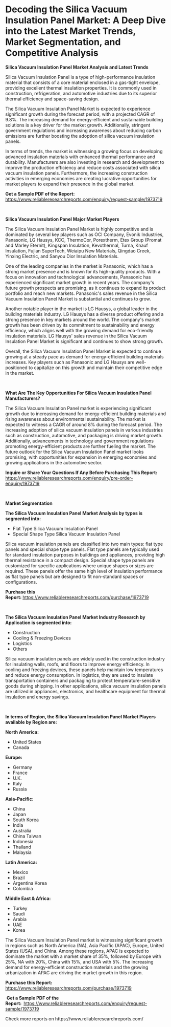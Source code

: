 <p><h1>Decoding the Silica Vacuum Insulation Panel Market: A Deep Dive into the Latest Market Trends, Market Segmentation, and Competitive Analysis</h1></p><p><strong>Silica Vacuum Insulation Panel Market Analysis and Latest Trends</strong></p>
<p><p>Silica Vacuum Insulation Panel is a type of high-performance insulation material that consists of a core material enclosed in a gas-tight envelope, providing excellent thermal insulation properties. It is commonly used in construction, refrigeration, and automotive industries due to its superior thermal efficiency and space-saving design.</p><p>The Silica Vacuum Insulation Panel Market is expected to experience significant growth during the forecast period, with a projected CAGR of 9.8%. The increasing demand for energy-efficient and sustainable building solutions is a key driver for the market growth. Additionally, stringent government regulations and increasing awareness about reducing carbon emissions are further boosting the adoption of silica vacuum insulation panels.</p><p>In terms of trends, the market is witnessing a growing focus on developing advanced insulation materials with enhanced thermal performance and durability. Manufacturers are also investing in research and development to improve the production efficiency and reduce costs associated with silica vacuum insulation panels. Furthermore, the increasing construction activities in emerging economies are creating lucrative opportunities for market players to expand their presence in the global market.</p></p>
<p><strong>Get a Sample PDF of the Report:&nbsp;</strong> <a href="https://www.reliableresearchreports.com/enquiry/request-sample/1973719">https://www.reliableresearchreports.com/enquiry/request-sample/1973719</a></p>
<p>&nbsp;</p>
<p><strong>Silica Vacuum Insulation Panel Major Market Players</strong></p>
<p><p>The Silica Vacuum Insulation Panel Market is highly competitive and is dominated by several key players such as OCI Company, Evonik Industries, Panasonic, LG Hausys, KCC, ThermoCor, Porextherm, Etex Group (Promat and Marley Eternit), Kingspan Insulation, Kevothermal, Turna, Knauf Insulation, Fujian SuperTech, Weiaipu New Materials, Qingdao Creek, Yinxing Electric, and Sanyou Dior Insulation Materials.</p><p>One of the leading companies in the market is Panasonic, which has a strong market presence and is known for its high-quality products. With a focus on innovation and technological advancements, Panasonic has experienced significant market growth in recent years. The company's future growth prospects are promising, as it continues to expand its product portfolio and reach new markets. Panasonic's sales revenue in the Silica Vacuum Insulation Panel Market is substantial and continues to grow.</p><p>Another notable player in the market is LG Hausys, a global leader in the building materials industry. LG Hausys has a diverse product offering and a strong presence in key markets around the world. The company's market growth has been driven by its commitment to sustainability and energy efficiency, which aligns well with the growing demand for eco-friendly insulation materials. LG Hausys' sales revenue in the Silica Vacuum Insulation Panel Market is significant and continues to show strong growth.</p><p>Overall, the Silica Vacuum Insulation Panel Market is expected to continue growing at a steady pace as demand for energy-efficient building materials increases. Key players such as Panasonic and LG Hausys are well-positioned to capitalize on this growth and maintain their competitive edge in the market.</p></p>
<p>&nbsp;</p>
<p><strong>What Are The Key Opportunities For Silica Vacuum Insulation Panel Manufacturers?</strong></p>
<p><p>The Silica Vacuum Insulation Panel market is experiencing significant growth due to increasing demand for energy-efficient building materials and rising awareness about environmental sustainability. The market is expected to witness a CAGR of around 8% during the forecast period. The increasing adoption of silica vacuum insulation panels in various industries such as construction, automotive, and packaging is driving market growth. Additionally, advancements in technology and government regulations promoting energy-efficient products are further fueling the market. The future outlook for the Silica Vacuum Insulation Panel market looks promising, with opportunities for expansion in emerging economies and growing applications in the automotive sector.</p></p>
<p><strong>Inquire or Share Your Questions If Any Before Purchasing This Report:</strong> <a href="https://www.reliableresearchreports.com/enquiry/pre-order-enquiry/1973719">https://www.reliableresearchreports.com/enquiry/pre-order-enquiry/1973719</a></p>
<p>&nbsp;</p>
<p><strong>Market Segmentation</strong></p>
<p><strong>The Silica Vacuum Insulation Panel Market Analysis by types is segmented into:</strong></p>
<p><ul><li>Flat Type Silica Vacuum Insulation Panel</li><li>Special Shape Type Silica Vacuum Insulation Panel</li></ul></p>
<p><p>Silica vacuum insulation panels are classified into two main types: flat type panels and special shape type panels. Flat type panels are typically used for standard insulation purposes in buildings and appliances, providing high thermal resistance in a compact design. Special shape type panels are customized for specific applications where unique shapes or sizes are required. These panels offer the same high level of insulation performance as flat type panels but are designed to fit non-standard spaces or configurations.</p></p>
<p><strong>Purchase this Report:&nbsp;</strong><a href="https://www.reliableresearchreports.com/purchase/1973719">https://www.reliableresearchreports.com/purchase/1973719</a></p>
<p>&nbsp;</p>
<p><strong>The Silica Vacuum Insulation Panel Market Industry Research by Application is segmented into:</strong></p>
<p><ul><li>Construction</li><li>Cooling & Freezing Devices</li><li>Logistics</li><li>Others</li></ul></p>
<p><p>Silica vacuum insulation panels are widely used in the construction industry for insulating walls, roofs, and floors to improve energy efficiency. In cooling and freezing devices, these panels help maintain low temperatures and reduce energy consumption. In logistics, they are used to insulate transportation containers and packaging to protect temperature-sensitive goods during shipping. In other applications, silica vacuum insulation panels are utilized in appliances, electronics, and healthcare equipment for thermal insulation and energy savings.</p></p>
<p>&nbsp;</p>
<p><strong>In terms of Region, the Silica Vacuum Insulation Panel Market Players available by Region are:</strong></p>
<p>
    <p> <strong> North America: </strong>
        <ul>
            <li>United States</li>
            <li>Canada</li>
        </ul>
        </p> 
    <p> <strong> Europe: </strong>
        <ul>
            <li>Germany</li>
            <li>France</li>
            <li>U.K.</li>
            <li>Italy</li>
            <li>Russia</li>
        </ul>
        </p> 
    <p> <strong> Asia-Pacific: </strong>
        <ul>
            <li>China</li>
            <li>Japan</li>
            <li>South Korea</li>
            <li>India</li>
            <li>Australia</li>
            <li>China Taiwan</li>
            <li>Indonesia</li>
            <li>Thailand</li>
            <li>Malaysia</li>
        </ul>
        </p> 
    <p> <strong> Latin America: </strong>
        <ul>
            <li>Mexico</li>
            <li>Brazil</li>
            <li>Argentina Korea</li>
            <li>Colombia</li>
        </ul>
        </p> 
    <p> <strong> Middle East & Africa: </strong>
        <ul>
            <li>Turkey</li>
            <li>Saudi</li>
            <li>Arabia</li>
            <li>UAE</li>
            <li>Korea</li>
        </ul>
    </p>
    </p>
<p><p>The Silica Vacuum Insulation Panel market is witnessing significant growth in regions such as North America (NA), Asia Pacific (APAC), Europe, United States (USA), and China. Among these regions, APAC is expected to dominate the market with a market share of 35%, followed by Europe with 25%, NA with 20%, China with 15%, and USA with 5%. The increasing demand for energy-efficient construction materials and the growing urbanization in APAC are driving the market growth in this region.</p></p>
<p><strong>Purchase this Report: </strong><a href="https://www.reliableresearchreports.com/purchase/1973719">https://www.reliableresearchreports.com/purchase/1973719</a></p>
<p>&nbsp;<strong>Get a Sample PDF of the Report:&nbsp;&nbsp;</strong><a href="https://www.reliableresearchreports.com/enquiry/request-sample/1973719">https://www.reliableresearchreports.com/enquiry/request-sample/1973719</a></p>
<p><strong></strong></p>
<p>Check more reports on https://www.reliableresearchreports.com/</p>